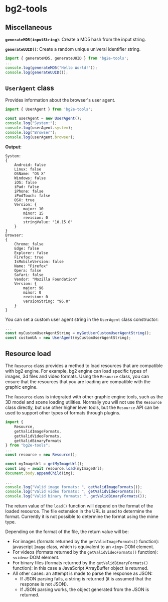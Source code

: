 
# bg2-tools

## Miscellaneous

**`generateMD5(inputString)`**: Create a MD5 hash from the input string.

**`generateUUID()`**: Create a random unique univeral identifier string.

```js
import { generateMD5, generateUUID } from 'bg2e-tools';
...
console.log(generateMD5("Hello World!"));
console.log(generateUUID());
```

## `UserAgent` class

Provides information about the browser's user agent.

```js
import { UserAgent } from 'bg2e-tools';

const userAgent = new UserAgent();
console.log("System:");
console.log(userAgent.system);
console.log("Browser");
console.log(userAgent.browser);
```

**Output:**

```other
System:
{
    Android: false
    Linux: false
    OSName: "OS X"
    Windows: false
    iOS: false
    iPad: false
    iPhone: false
    iPodTouch: false
    OSX: true
    Version: {
        major: 10    
        minor: 15    
        revision: 0    
        stringValue: "10.15.0"
    }
}
Browser:
{
    Chrome: false
    Edge: false
    Explorer: false
    Firefox: true
    IsMobileVersion: false
    Name: "Firefox"
    Opera: false
    Safari: false
    Vendor: "Mozilla Foundation"
    Version: {
        major: 96
        minor: 0
        revision: 0
        versionString: "96.0"
    }
}
```

You can set a custom user agent string in the `UserAgent` class constructor:

```js
...
const myCustomUserAgentString = myGetUserCustomUserAgentString();
const customUA = new UserAgent(myCustomUserAgentString);
```

## Resource load

The `Resource` class provides a method to load resources that are compatible with bg2 engine. For example, bg2 engine can load specific types of images, 3d files and video formats. Using the `Resource` class, you can ensure that the resources that you are loading are compatible with the graphic engine.

The `Resource` class is integrated with other graphic engine tools, such as the 3D model and scene loading utilities. Normally you will not use the `Resource` class directly, but use other higher level tools, but the `Resource` API can be used to support other types of formats through plugins.

```js
import {
    Resource, 
    getValidImageFormats,
    getValidVideoFormats,
    getValidBinaryFormats
} from "bg2e-tools";
...
const resource = new Resource();

const myImageUrl = getMyImageUrl();
const img = await resource.load(myImageUrl);
document.body.appendChild(img);

...
console.log("Valid image formats: ", getValidImageFormats());
console.log("Valid video formats: ", getValidVideoFormats());
console.log("Valid binary formats: ", getValidBinaryFormats());
```

The return value of the `load()` function will depend on the format of the loaded resource. The file extension in the URL is used to determine the format. Currently it is not possible to determine the format using the mime type.

Depending on the format of the file, the return value will be:

- For images (formats returned by the `getValidImageFormats()` function): javascript `Image` class, which is equivalent to an `<img>` DOM element.
- For videos (formats returned by the `getValidVideoFormats()` function): `<video>` DOM element.
- For binary files (formats returned by the `getValidBinaryFormats()` function): in this case a JavaScript ArrayBuffer object is returned.
- All other cases: an attempt is made to parse the response as JSON:
    * If JSON parsing fails, a string is returned (it is assumed that the response is not JSON).
    * If JSON parsing works, the object generated from the JSON is returned.


